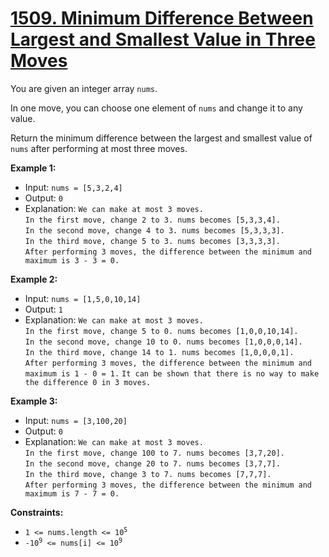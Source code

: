# [1509. Minimum Difference Between Largest and Smallest Value in Three Moves](https://leetcode.com/problems/minimum-difference-between-largest-and-smallest-value-in-three-moves/description/)

You are given an integer array `nums`.

In one move, you can choose one element of `nums` and change it to any value.

Return the minimum difference between the largest and smallest value of `nums` after performing at most three moves.


**Example 1:**

- Input: `nums = [5,3,2,4]`
- Output: `0`
- Explanation: `We can make at most 3 moves.`  
    `In the first move, change 2 to 3. nums becomes [5,3,3,4].`  
    `In the second move, change 4 to 3. nums becomes [5,3,3,3].`  
    `In the third move, change 5 to 3. nums becomes [3,3,3,3].`  
    `After performing 3 moves, the difference between the minimum and maximum is 3 - 3 = 0.`

**Example 2:**

- Input: `nums = [1,5,0,10,14]`
- Output: `1`
- Explanation: `We can make at most 3 moves.`  
    `In the first move, change 5 to 0. nums becomes [1,0,0,10,14].`  
    `In the second move, change 10 to 0. nums becomes [1,0,0,0,14].`  
    `In the third move, change 14 to 1. nums becomes [1,0,0,0,1].`  
    `After performing 3 moves, the difference between the minimum and maximum is 1 - 0 = 1.`
    `It can be shown that there is no way to make the difference 0 in 3 moves.`

**Example 3:**

- Input: `nums = [3,100,20]`
- Output: `0`
- Explanation: `We can make at most 3 moves.`  
    `In the first move, change 100 to 7. nums becomes [3,7,20].`  
    `In the second move, change 20 to 7. nums becomes [3,7,7].`  
    `In the third move, change 3 to 7. nums becomes [7,7,7].`  
    `After performing 3 moves, the difference between the minimum and maximum is 7 - 7 = 0.`
 

**Constraints:**

- <code>1 <= nums.length <= 10<sup>5</sup></code>
- <code>-10<sup>9</sup> <= nums[i] <= 10<sup>9</sup></code>
